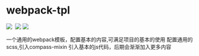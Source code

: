 # webpack-tpl
![](https://img.shields.io/badge/webpack-4.1.1-00a1fb.svg)  ![](https://img.shields.io/badge/compass_mixin-0.12.1-ff1fc4.svg)
![](https://img.shields.io/badge/webpack_cli-2.0.12-00a1fb.svg) 

一个通用的webpack模板，配置基本的内容,可满足项目的基本的使用
配置通用的scss,引入compass-mixin
引入基本的js代码，后期会渐渐加入更多内容

